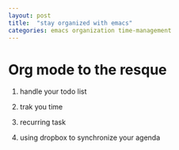 ```yaml
---
layout: post
title:  "stay organized with emacs"
categories: emacs organization time-management
---
```


# Org mode to the resque

1. handle your todo list

1. trak you time

1. recurring task

1. using dropbox to synchronize your agenda